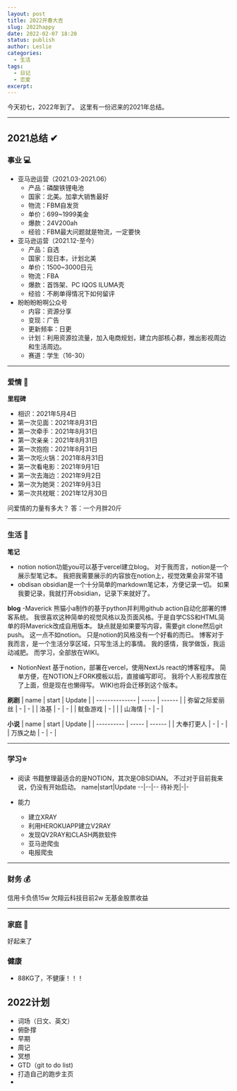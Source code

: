 ```yaml
---
layout: post
title: 2022开春大吉
slug: 2022happy
date: 2022-02-07 18:20
status: publish
author: Leslie
categories: 
  - 生活
tags:
  - 日记
  - 恋爱
excerpt: 
---
```


今天初七，2022年到了。
这里有一份迟来的2021年总结。

---

## 2021总结 ✔

### 事业 💻
- 亚马逊运营（2021.03-2021.06）
	- 产品：磷酸铁锂电池
	- 国家：北美。加拿大销售最好
	- 物流：FBM自发货
	- 单价：699~1999美金
	- 爆款：24V200ah
	- 经验：FBM最大问题就是物流，一定要快
- 亚马逊运营（2021.12-至今）
	- 产品：自选
	- 国家：现日本，计划北美
	- 单价：1500~3000日元
	- 物流：FBA
	- 爆款：首饰架、PC IQOS ILUMA壳
	- 经验：不刷单得情况下如何留评
- 盼盼盼盼啊公众号
	- 内容：资源分享
	- 变现：广告
	- 更新频率：日更
	- 计划：利用资源拉流量，加入电商规划，建立内部核心群，推出影视周边和生活周边。
	- 赛道：学生（16-30）

---

### 爱情 🥰
**里程碑**
- 相识：2021年5月4日
- 第一次见面：2021年8月31日
- 第一次牵手：2021年8月31日
- 第一次亲亲：2021年8月31日
- 第一次抱抱：2021年8月31日
- 第一次吃火锅：2021年8月31日
- 第一次看电影：2021年9月1日
- 第一次去海边：2021年9月2日
- 第一次为她哭：2021年9月3日
- 第一次共枕眠：2021年12月30日

问爱情的力量有多大？
答：一个月胖20斤

---

### 生活 🥳
**笔记**
- notion
	notion功能you可以基于vercel建立blog。
	对于我而言，notion是一个展示型笔记本。
	我把我需要展示的内容放在notion上，视觉效果会非常不错
- obdisan
	obsidian是一个十分简单的markdown笔记本，方便记录一切。
	如果我要记录，我就打开obsidian，记录下来就好了。

**blog**
-Maverick
	熊猫小a制作的基于python并利用github action自动化部署的博客系统。
	我很喜欢这种简单的视觉风格以及页面风格。于是自学CSS和HTML简单的将Maverick改成自用版本。
	缺点就是如果要写内容，需要git clone然后git push。
	这一点不如notion。
	只是notion的风格没有一个好看的而已。
	博客对于我而言，是一个生活分享区域，只写生活上的事情。
	我的感情，我学做饭，我运动减肥。
	而学习，全部放在WIKI。
	
- NotionNext
	基于notion，部署在vercel，使用NextJs react的博客程序。
	简单方便，在NOTION上FORK模板以后，直接编写即可。
	我将个人影视库放在了上面，但是现在也懒得写。
	WIKI也将会迁移到这个版本。
	
**刷剧**
| name           | start | Update |
| -------------- | ----- | ------ |
| 弥留之际爱丽丝 | -     | -      |
| 洛基           | -     | -      |
| 鱿鱼游戏       | -     |        |
| 山海情         | -     | -      |

**小说**
| name       | start | Update | 
| ---------- | ----- | ------ | 
| 大奉打更人 | -     | -      | 
| 万族之劫   | -     | -      | 

---

### 学习⭐️
- 阅读
书籍整理最适合的是NOTION，其次是OBSIDIAN。
不过对于目前我来说，仍没有开始启动。
name|start|Update
--|--|--
待补充|-|-

- 能力
	- 建立XRAY
	- 利用HEROKUAPP建立V2RAY
	- 发现QV2RAY和CLASH两款软件
	- 亚马逊爬虫
	- 电报爬虫

---

### 财务 💰
信用卡负债15w
欠翔云科技目前2w
无基金股票收益

---

### 家庭 🙌
好起来了

### 健康
- 88KG了，不健康！！！

## 2022计划

- 词场（日文、英文）
- 俯卧撑
- 早期
- 周记
- 冥想
- GTD（git to do list)
- 打造自己的跑步主页
- 